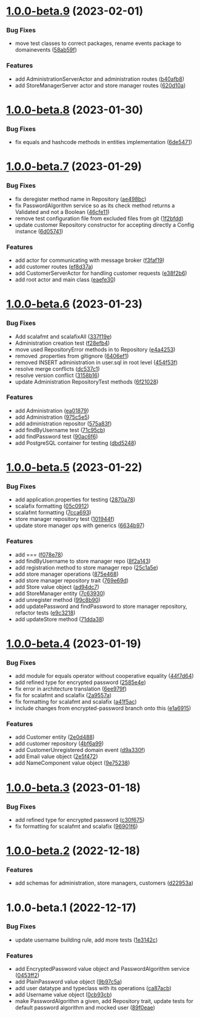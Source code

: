# [1.0.0-beta.9](https://github.com/pervasive-cats/toys-store-users/compare/v1.0.0-beta.8...v1.0.0-beta.9) (2023-02-01)


### Bug Fixes

* move test classes to correct packages, rename events package to domainevents ([58ab59f](https://github.com/pervasive-cats/toys-store-users/commit/58ab59f7e34601e4b7e8b9b24241944b35770cf4))


### Features

* add AdministrationServerActor and administration routes ([b40afb8](https://github.com/pervasive-cats/toys-store-users/commit/b40afb8b22518501edb935a696ecdf0edd4ea970))
* add StoreManagerServer actor and store manager routes ([620d10a](https://github.com/pervasive-cats/toys-store-users/commit/620d10ac7bc642342534424a247395442ae3f561))

# [1.0.0-beta.8](https://github.com/pervasive-cats/toys-store-users/compare/v1.0.0-beta.7...v1.0.0-beta.8) (2023-01-30)


### Bug Fixes

* fix equals and hashcode methods in entities implementation ([6de5471](https://github.com/pervasive-cats/toys-store-users/commit/6de54711d8f997bab7f4b6c3a735c8837b94bd82))

# [1.0.0-beta.7](https://github.com/pervasive-cats/toys-store-users/compare/v1.0.0-beta.6...v1.0.0-beta.7) (2023-01-29)


### Bug Fixes

* fix deregister method name in Repository ([ae498bc](https://github.com/pervasive-cats/toys-store-users/commit/ae498bca68a20b1da6ee2c88d19dc05ff48ec779))
* fix PasswordAlgorithm service so as its check method returns a Validated and not a Boolean ([46cfe11](https://github.com/pervasive-cats/toys-store-users/commit/46cfe117d09a76709501bc7e88854e84853e7a7d))
* remove test configuration file from excluded files from git ([1f2bfdd](https://github.com/pervasive-cats/toys-store-users/commit/1f2bfddac92178b155f296f43ea4598eba3accad))
* update customer Repository constructor for accepting directly a Config instance ([6d05741](https://github.com/pervasive-cats/toys-store-users/commit/6d0574159e99f5419ae1920ea3f44eae0f63361a))


### Features

* add actor for communicating with message broker ([f3faf19](https://github.com/pervasive-cats/toys-store-users/commit/f3faf19733b131b9197290436310740a8dd3af79))
* add customer routes ([ef8d37a](https://github.com/pervasive-cats/toys-store-users/commit/ef8d37aafa4b9ce77e8d544b810cadf422a795f5))
* add CustomerServerActor for handling customer requests ([e38f2b6](https://github.com/pervasive-cats/toys-store-users/commit/e38f2b6f90a944eda9b0185cec4792751fdf3601))
* add root actor and main class ([eaefe30](https://github.com/pervasive-cats/toys-store-users/commit/eaefe30052389fde4c53de7829412f342671fd67))

# [1.0.0-beta.6](https://github.com/pervasive-cats/toys-store-users/compare/v1.0.0-beta.5...v1.0.0-beta.6) (2023-01-23)


### Bug Fixes

* Add scalafmt and scalafixAll ([337f19e](https://github.com/pervasive-cats/toys-store-users/commit/337f19ef8cf7b6f252f581919cb418792c366b8e))
* Administration creation test ([f28efb4](https://github.com/pervasive-cats/toys-store-users/commit/f28efb42d6dbba1906abfe98ffeed66d550da128))
* move used RepositoryError methods in to Repository ([e4a4253](https://github.com/pervasive-cats/toys-store-users/commit/e4a425376e8cccf3caa39c4bd0a9e7403de090b5))
* removed .properties from gitignore ([6406ef1](https://github.com/pervasive-cats/toys-store-users/commit/6406ef11df378a5c9deec381e3739c7a64c7df19))
* removed INSERT administration in user.sql in root level ([454f53f](https://github.com/pervasive-cats/toys-store-users/commit/454f53f0e45f12ea6114a6387247db964bb3ef7a))
* resolve merge conflicts ([dc537c1](https://github.com/pervasive-cats/toys-store-users/commit/dc537c1e24e8c6eea0b36e75c28eee31271c288c))
* resolve version conflict ([3158b16](https://github.com/pervasive-cats/toys-store-users/commit/3158b1694f4575fded908f2844d30065df94574f))
* update Administration RepositoryTest methods ([6f21028](https://github.com/pervasive-cats/toys-store-users/commit/6f21028ea001abfbf31d4526493d5c7b125a0dfc))


### Features

* add Administration ([ea01879](https://github.com/pervasive-cats/toys-store-users/commit/ea0187912225491dd44856de834cb75d049f9ae3))
* add Administration ([975c5e5](https://github.com/pervasive-cats/toys-store-users/commit/975c5e534220f9e71b6f4f37f9df9280cc51f9c4))
* add administration repositor ([575a83f](https://github.com/pervasive-cats/toys-store-users/commit/575a83fde8658ccd6ecf190b597e3afda8898cd1))
* add findByUsername test ([71c95cb](https://github.com/pervasive-cats/toys-store-users/commit/71c95cb57a700ceb0fed5242249c93172aa310ed))
* add findPassword test ([90ac6f6](https://github.com/pervasive-cats/toys-store-users/commit/90ac6f6cb5c21c175186b640d2da914e303c0199))
* add PostgreSQL container for testing ([dbd5248](https://github.com/pervasive-cats/toys-store-users/commit/dbd52482fedad4cc42147cd4149bb10ef772c9de))

# [1.0.0-beta.5](https://github.com/pervasive-cats/toys-store-users/compare/v1.0.0-beta.4...v1.0.0-beta.5) (2023-01-22)


### Bug Fixes

* add application.properties for testing ([2870a78](https://github.com/pervasive-cats/toys-store-users/commit/2870a789f368536f9369248e27467224598ab534))
* scalafix formatting ([05c0912](https://github.com/pervasive-cats/toys-store-users/commit/05c09127917d54bde1c1f36a7517b33562f22c55))
* scalafmt formatting ([7cca693](https://github.com/pervasive-cats/toys-store-users/commit/7cca693bd9df6eb1d842f257ce89566847bc5364))
* store manager repository test ([101944f](https://github.com/pervasive-cats/toys-store-users/commit/101944f2c780f67fe5753dcffa8e64c3eec06a89))
* update store manager ops with generics ([6634b97](https://github.com/pervasive-cats/toys-store-users/commit/6634b973c279d592ca2b75b5b5039b0703eb7930))


### Features

* add === ([f078e78](https://github.com/pervasive-cats/toys-store-users/commit/f078e78e42bdf40cd84868797b9799b609b41bfd))
* add findByUsername to store manager repo ([8f2a143](https://github.com/pervasive-cats/toys-store-users/commit/8f2a143d87cd8f65b99b7c919dab8d61e24a4f6a))
* add registration method to store manager repo ([25c1a5e](https://github.com/pervasive-cats/toys-store-users/commit/25c1a5eec40f815ae8714a5b744b5abcb40db3c3))
* add store manager operations ([875e468](https://github.com/pervasive-cats/toys-store-users/commit/875e4682414321e25471a0c7b52aecd963b74d29))
* add store manager repository trait ([769e69d](https://github.com/pervasive-cats/toys-store-users/commit/769e69ded963f8924e4e6b2b74611ff60f39f8b8))
* add Store value object ([ad94dc7](https://github.com/pervasive-cats/toys-store-users/commit/ad94dc714d20d6aa6833380b0b5ab2314b3cec25))
* add StoreManager entity ([7c63930](https://github.com/pervasive-cats/toys-store-users/commit/7c63930312b1eea1d9d0c8c9145843efc0f372a2))
* add unregister method ([99c8b90](https://github.com/pervasive-cats/toys-store-users/commit/99c8b90e9401c6a830481323965ffa3783c03573))
* add updatePassword and findPassword to store manager repository, refactor tests ([e9c3218](https://github.com/pervasive-cats/toys-store-users/commit/e9c3218cad2ff2ca8dfafa485242382af5d632a1))
* add updateStore method ([71dda38](https://github.com/pervasive-cats/toys-store-users/commit/71dda3876e3a24417da3a1acf7dd7605782f1f52))

# [1.0.0-beta.4](https://github.com/pervasive-cats/toys-store-users/compare/v1.0.0-beta.3...v1.0.0-beta.4) (2023-01-19)


### Bug Fixes

* add module for equals operator without cooperative equality ([44f7d64](https://github.com/pervasive-cats/toys-store-users/commit/44f7d645386d842620ab18e8b5166363fd1d9cca))
* add refined type for encrypted password ([2585e4e](https://github.com/pervasive-cats/toys-store-users/commit/2585e4eb220979bd30661a9be56e9901a52d5c6b))
* fix error in architecture translation ([6ee979f](https://github.com/pervasive-cats/toys-store-users/commit/6ee979fcfdbe5a37ad4ae9e9fca6ea9f264f4553))
* fix for scalafmt and scalafix ([2a9557a](https://github.com/pervasive-cats/toys-store-users/commit/2a9557a5b1da45701011fcf8fdcd18b428cc255d))
* fix formatting for scalafmt and scalafix ([a41f5ac](https://github.com/pervasive-cats/toys-store-users/commit/a41f5acfa90c53d9cdbe457e73362f5ea2314c68))
* include changes from encrypted-password branch onto this ([e1a6915](https://github.com/pervasive-cats/toys-store-users/commit/e1a6915708a3f09feb3f95152971f49babb2e06a))


### Features

* add Customer entity ([2e0d488](https://github.com/pervasive-cats/toys-store-users/commit/2e0d488d88734ee051fdf78bbf06533c73f2ec0d))
* add customer repository ([4bf6a99](https://github.com/pervasive-cats/toys-store-users/commit/4bf6a99b0b586a6581ec202208e54086b5c384c0))
* add CustomerUnregistered domain event ([d9a330f](https://github.com/pervasive-cats/toys-store-users/commit/d9a330f95c0aa3ed66cd6e164af64cf9a3cfe923))
* add Email value object ([2e5f472](https://github.com/pervasive-cats/toys-store-users/commit/2e5f472953517b1b5afa78e8978e4b1f8f5afdef))
* add NameComponent value object ([9e75238](https://github.com/pervasive-cats/toys-store-users/commit/9e75238b71db1b18353576a1a7817f5790e0a8d2))

# [1.0.0-beta.3](https://github.com/pervasive-cats/toys-store-users/compare/v1.0.0-beta.2...v1.0.0-beta.3) (2023-01-18)


### Bug Fixes

* add refined type for encrypted password ([c30f675](https://github.com/pervasive-cats/toys-store-users/commit/c30f6753e9601217f4cbcc4d15248c074a7d4f52))
* fix formatting for scalafmt and scalafix ([96901f6](https://github.com/pervasive-cats/toys-store-users/commit/96901f6208e9d219337e9da1736347ebea9d3cb3))

# [1.0.0-beta.2](https://github.com/pervasive-cats/toys-store-users/compare/v1.0.0-beta.1...v1.0.0-beta.2) (2022-12-18)


### Features

* add schemas for administration, store managers, customers ([d22953a](https://github.com/pervasive-cats/toys-store-users/commit/d22953ad683bc75e7d61dc9a00e42a2db5010742))

# 1.0.0-beta.1 (2022-12-17)


### Bug Fixes

* update username building rule, add more tests ([1e3142c](https://github.com/pervasive-cats/toys-store-users/commit/1e3142c1ddc3caab99b0fbd4421bcb80915858af))


### Features

* add EncryptedPassword value object and PasswordAlgorithm service ([0453ff2](https://github.com/pervasive-cats/toys-store-users/commit/0453ff2ec49b5b266dfd7fc569730f31cc2720bd))
* add PlainPassword value object ([9b97c5a](https://github.com/pervasive-cats/toys-store-users/commit/9b97c5aa367ab2189a4bbf8610caeba2d6199cb4))
* add user datatype and typeclass with its operations ([ca87acb](https://github.com/pervasive-cats/toys-store-users/commit/ca87acb9e7009b5f95f19b292b8aadb48c1af922))
* add Username value object ([0cb93cb](https://github.com/pervasive-cats/toys-store-users/commit/0cb93cb80fca5d2fc1da65cfc12fdabab4b4e5fd))
* make PasswordAlgorithm a given, add Repository trait, update tests for default password algorithm and mocked user ([89f0eae](https://github.com/pervasive-cats/toys-store-users/commit/89f0eae765b38ed55aabafc7003f4e70950f6478))
